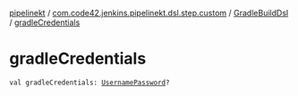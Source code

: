 [pipelinekt](../../index.md) / [com.code42.jenkins.pipelinekt.dsl.step.custom](../index.md) / [GradleBuildDsl](index.md) / [gradleCredentials](./gradle-credentials.md)

# gradleCredentials

`val gradleCredentials: `[`UsernamePassword`](../../com.code42.jenkins.pipelinekt.core.credentials/-username-password/index.md)`?`